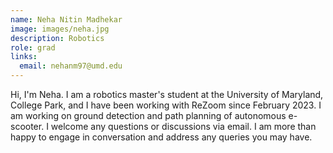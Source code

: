 ```yaml
---
name: Neha Nitin Madhekar
image: images/neha.jpg
description: Robotics
role: grad
links:
  email: nehanm97@umd.edu 
---
```


Hi, I'm Neha. I am a robotics master's student at the University of Maryland, College Park, and I have been working with ReZoom since February 2023. I am working on ground detection and path planning of autonomous e-scooter.
I welcome any questions or discussions via email. I am more than happy to engage in conversation and address any queries you may have.
